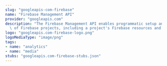 ```yaml
---
slug: "googleapis-com-firebase"
name: "Firebase Management API"
provider: "googleapis.com"
description: "The Firebase Management API enables programmatic setup and management\
  \ of Firebase projects, including a project's Firebase resources and Firebase apps."
logo: "googleapis.com-firebase-logo.png"
logoMediaType: "image/png"
tags:
- name: "analytics"
- name: "media"
stubs: "googleapis.com-firebase-stubs.json"
---
```

